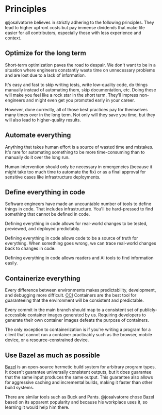 # Principles

@josalvatorre believes in strictly adhering to the following principles.
They lead to higher upfront costs but pay immense dividends that
make life easier for all contributors, especially those with less experience
and context.

## Optimize for the long term

Short-term optimization paves the road to despair.
We don't want to be in a situation where engineers constantly waste time
on unnecessary problems and are lost due to a lack of information.

It's easy and fast to skip writing tests, write low-quality code,
do things manually instead of automating them, skip documentation, etc.
Doing these will make you feel like a rock star in the short term.
They'll impress non-engineers and might even get you promoted early in your career.

However, done correctly, all of those best practices pay for themselves many times over in the long term.
Not only will they save you time, but they will also lead to higher-quality results.

## Automate everything

Anything that takes human effort is a source of wasted time and mistakes.
It's rare for automating something to be more time-consuming than to manually do it over the long run.

Human intervention should only be necessary in emergencies (because it might take too much time to automate the fix)
or as a final approval for sensitive cases like infrastructure deployments.

## Define everything in code

Software engineers have made an uncountable number of tools to define things in code. That includes infrastructure.
You'll be hard-pressed to find something that cannot be defined in code.

Defining everything in code allows for real-world changes to be tested, previewed, and deployed predictably.

Defining everything in code allows code to be a source of truth for everything.
When something goes wrong, we can trace real-world changes back to changes in code.

Defining everything in code allows readers and AI tools to find information easily.

## Containerize everything

Every difference between environments makes predictability, development, and debugging more difficult.
[OCI][1] Containers are the best tool for guaranteeing that the environment will be consistent and predictable.

Every commit in the main branch should map to a consistent set of publicly-accessible container images generated by us.
Requiring developers to generate their own container images defeats the purpose of containers.

The only exception to containerization is if you're writing a program for a client that cannot run a container practicably
such as the browser, mobile device, or a resource-constrained device.

## Use Bazel as much as possible

[Bazel][2] is an open-source hermetic build system for arbitrary program types.
It doesn't guarantee universally consistent outputs, but it does guarantee that the same input produces the same output.
This guarantee also allows for aggressive caching and incremental builds, making it faster than other build systems.

There are similar tools such as Buck and Pants. @josalvatorre chose Bazel based on its apparent popularity
and because his workplace uses it, so learning it would help him there.

[1]: https://opencontainers.org/
[2]: https://bazel.build/
